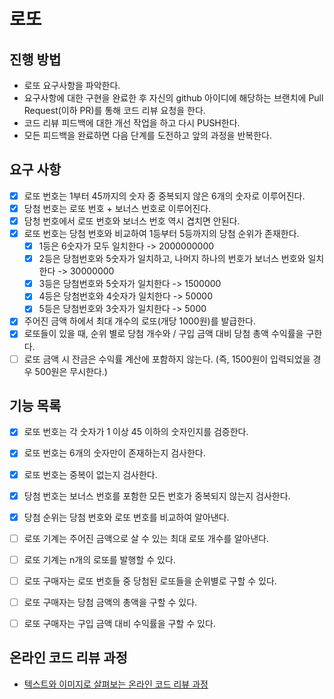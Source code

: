 # 로또
## 진행 방법
* 로또 요구사항을 파악한다.
* 요구사항에 대한 구현을 완료한 후 자신의 github 아이디에 해당하는 브랜치에 Pull Request(이하 PR)를 통해 코드 리뷰 요청을 한다.
* 코드 리뷰 피드백에 대한 개선 작업을 하고 다시 PUSH한다.
* 모든 피드백을 완료하면 다음 단계를 도전하고 앞의 과정을 반복한다.

## 요구 사항

- [x] 로또 번호는 1부터 45까지의 숫자 중 중복되지 않은 6개의 숫자로 이루어진다.
- [x] 당첨 번호는 로또 번호 + 보너스 번호로 이루어진다.
- [x] 담청 번호에서 로또 번호와 보너스 번호 역시 겹치면 안된다.
- [x] 로또 번호는 당첨 번호와 비교하여 1등부터 5등까지의 당첨 순위가 존재한다.
  - [x] 1등은 6숫자가 모두 일치한다 -> 2000000000
  - [x] 2등은 당첨번호와 5숫자가 일치하고, 나머지 하나의 번호가 보너스 번호와 일치한다 -> 30000000
  - [x] 3등은 당첨번호와 5숫자가 일치한다 -> 1500000
  - [x] 4등은 당첨번호와 4숫자가 일치한다 -> 50000
  - [x] 5등은 당첨번호와 3숫자가 일치한다 -> 5000
- [x] 주어진 금액 하에서 최대 개수의 로또(개당 1000원)를 발급한다.
- [x] 로또들이 있을 때, 순위 별로 당첨 개수와 / 구입 금액 대비 당첨 총액 수익률을 구한다.
- [ ] 로또 금액 시 잔금은 수익률 계산에 포함하지 않는다. (즉, 1500원이 입력되었을 경우 500원은 무시한다.)

## 기능 목록

- [x] 로또 번호는 각 숫자가 1 이상 45 이하의 숫자인지를 검증한다.
- [x] 로또 번호는 6개의 숫자만이 존재하는지 검사한다.
- [x] 로또 번호는 중복이 없는지 검사한다.

- [x] 당첨 번호는 보너스 번호를 포함한 모든 번호가 중복되지 않는지 검사한다.
- [x] 당첨 순위는 당첨 번호와 로또 번호를 비교하여 알아낸다.

- [ ] 로또 기계는 주어진 금액으로 살 수 있는 최대 로또 개수를 알아낸다.
- [ ] 로또 기계는 n개의 로또를 발행할 수 있다.

- [ ] 로또 구매자는 로또 번호들 중 당첨된 로또들을 순위별로 구할 수 있다.
- [ ] 로또 구매자는 당첨 금액의 총액을 구할 수 있다.
- [ ] 로또 구매자는 구입 금액 대비 수익률을 구할 수 있다.


## 온라인 코드 리뷰 과정
* [텍스트와 이미지로 살펴보는 온라인 코드 리뷰 과정](https://github.com/next-step/nextstep-docs/tree/master/codereview)